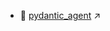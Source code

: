 * 📒 <a href="https://colab.research.google.com/github/surajsharma/singularity/blob/master/src/dev/ai/ml/agents/pydantic_agent.ipynb" target="_blank">pydantic_agent</a> ↗️
